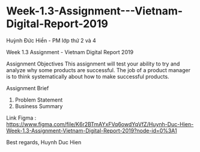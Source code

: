 # Week-1.3-Assignment---Vietnam-Digital-Report-2019
Huỳnh Đức Hiền - PM lớp thứ 2 và 4

Week 1.3 Assignment - Vietnam Digital Report 2019

Assignment Objectives
This assignment will test your ability to try and analyze why some products are successful. The job of a product manager is to think systematically about how to make successful products.

Assignment Brief
1. Problem Statement
2. Business Summary

Link Figma : https://www.figma.com/file/K6r2BTmAYxFVq6owdYqVfZ/Huynh-Duc-Hien-Week-1.3-Assignment-Vietnam-Digital-Report-2019?node-id=0%3A1

Best regards,
Huynh Duc Hien
